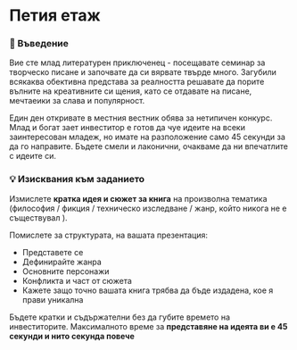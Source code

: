 # Петия етаж

### 🚀 Въведение

Вие сте млад литературен приключенец - посещавате семинар за творческо писане и започвате да си вярвате твърде много. Загубили всякаква обективна представа за реалността решавате да порите вълните на креативните си щения, като се отдавате на писане, мечтаеики за слава и популярност.

Един ден откривате в местния вестник обява за нетипичен конкурс. Млад и богат зает инвеститор е готов да чуе идеите на всеки заинтересован младеж, но имате на разположение само 45 секунди за да го направите. Бъдете смели и лаконични, очакваме да ни впечатлите с идеите си.

### 💡 Изисквания към заданието

Измислете **кратка идея и сюжет за книга** на произволна тематика (философия / фикция / техническо изследване / жанр, който никога не е съществувал ). 

Помислете за структурата, на вашата презентация:

- Представете се
- Дефинирайте жанра
- Основните персонажи
- Конфликта и част от сюжета
- Кажете защо точно вашата книга трябва да бъде издадена, кое я прави уникална

Бъдете кратки и съдържателни без да губите времето на инвеститорите. Максималното време за **представяне на идеята ви е 45 секунди и нито секунда повече**